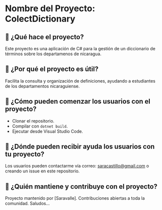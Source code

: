 # Nombre del Proyecto: ColectDictionary

## 📌 ¿Qué hace el proyecto?
Este proyecto es una aplicación de C# para la gestión de un diccionario de términos sobre los departamenos de nicaragua.

## 📌 ¿Por qué el proyecto es útil?
Facilita la consulta y organización de definiciones, ayudando a estudiantes de los departamentos nicaraguiense.

## 📌 ¿Cómo pueden comenzar los usuarios con el proyecto?
- Clonar el repositorio.
- Compilar con `dotnet build`.
- Ejecutar desde Visual Studio Code.

## 📌 ¿Dónde pueden recibir ayuda los usuarios con tu proyecto?
Los usuarios pueden contactarme vía correo: saracastillo@gmail.com o creando un issue en este repositorio.

## 📌 ¿Quién mantiene y contribuye con el proyecto?
Proyecto mantenido por [Saravalle].
Contribuciones abiertas a toda la comunidad.
Saludos...